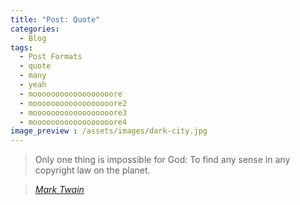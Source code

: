 ```yaml
---
title: "Post: Quote"
categories:
  - Blog
tags:
  - Post Formats
  - quote
  - many
  - yeah
  - moooooooooooooooooore
  - moooooooooooooooooore2
  - moooooooooooooooooore3
  - moooooooooooooooooore4
image_preview : /assets/images/dark-city.jpg
---
```


> Only one thing is impossible for God: To find any sense in any copyright law on the planet.
  
> <cite><a href="http://www.brainyquote.com/quotes/quotes/m/marktwain163473.html">Mark Twain</a></cite>